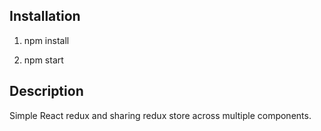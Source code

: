 ## Installation
  
1. npm install
  
2. npm start

## Description
Simple React redux and sharing redux store across multiple components.
